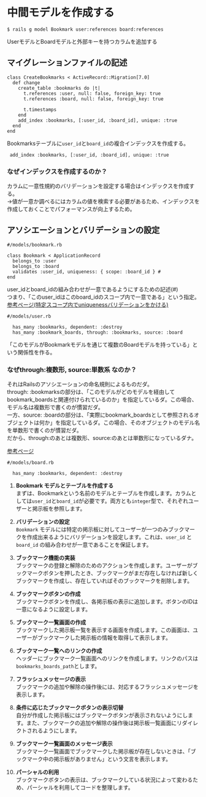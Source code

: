 # 中間モデルを作成する
```
$ rails g model Bookmark user:references board:references
```
UserモデルとBoardモデルと外部キーを持つカラムを追加する
## マイグレーションファイルの記述
```
class CreateBookmarks < ActiveRecord::Migration[7.0]
  def change
    create_table :bookmarks do |t|
      t.references :user, null: false, foreign_key: true
      t.references :board, null: false, foreign_key: true

      t.timestamps
    end
    add_index :bookmarks, [:user_id, :board_id], unique: :true
  end
end
```
Bookmarksテーブルに`user_id`と`board_id`の複合インデックスを作成する。

```
 add_index :bookmarks, [:user_id, :board_id], unique: :true
```
### なぜインデックスを作成するのか？
カラムに一意性規約のバリデーションを設定する場合はインデックスを作成する。  
→値が一意か調べるにはカラムの値を検索する必要があるため、インデックスを作成しておくことでパフォーマンスが向上するため。
## アソシエーションとバリデーションの設定
```
#/models/bookmark.rb

class Bookmark < ApplicationRecord
  belongs_to :user
  belongs_to :board
  validates :user_id, uniqueness: { scope: :board_id } #
end
```
user_idとboard_idの組み合わせが一意であるようにするための記述(#)  
つまり、「このuser_idはこのboard_idのスコープ内で一意である」という指定。  
[参考ページ(特定スコープ内でuniquenessバリデーションをかける)](https://techracho.bpsinc.jp/hachi8833/2021_07_27/109827)
```
#/models/user.rb

  has_many :bookmarks, dependent: :destroy
  has_many :bookmark_boards, through: :bookmarks, source: :board
```
「このモデルがBookmarkモデルを通じて複数のBoardモデルを持っている」という関係性を作る。
### なぜthrough:複数形, source:単数系 なのか？
それはRailsのアソシエーションの命名規則によるものだダ。  
through: :bookmarksの部分は、「このモデルがどのモデルを経由してbookmark_boardsと関連付けられているのか」を指定しているダ。この場合、モデル名は複数形で書くのが慣習だダ。  
一方、source: :boardの部分は、「実際にbookmark_boardsとして参照されるオブジェクトは何か」を指定しているダ。この場合、そのオブジェクトのモデル名を単数形で書くのが慣習だダ。  
だから、through:のあとは複数形、source:のあとは単数形になっているダナ。  

[参考ページ](https://web-camp.io/magazine/archives/17680)
```
#/models/board.rb

  has_many :bookmarks, dependent: :destroy
```

1. **Bookmark モデルとテーブルを作成する**  
まずは、Bookmarkという名前のモデルとテーブルを作成します。カラムとしては`user_id`と`board_id`が必要です。両方とも`integer`型で、それぞれユーザーと掲示板を参照します。

2. **バリデーションの設定**  
`Bookmark` モデルには特定の掲示板に対してユーザーが一つのみブックマークを作成出来るようにバリデーションを設定します。これは、`user_id` と `board_id` の組み合わせが一意であることを保証します。

3. **ブックマーク機能の実装**  
ブックマークの登録と解除のためのアクションを作成します。ユーザーがブックマークボタンを押したとき、ブックマークがまだ存在しなければ新しくブックマークを作成し、存在していればそのブックマークを削除します。

4. **ブックマークボタンの作成**  
ブックマークボタンを作成し、各掲示板の表示に追加します。ボタンのIDは一意になるように設定します。

5. **ブックマーク一覧画面の作成**  
ブックマークした掲示板一覧を表示する画面を作成します。この画面は、ユーザーがブックマークした掲示板の情報を取得して表示します。

6. **ブックマーク一覧へのリンクの作成**  
ヘッダーにブックマーク一覧画面へのリンクを作成します。リンクのパスは`bookmarks_boards_path`とします。

7. **フラッシュメッセージの表示**  
ブックマークの追加や解除の操作後には、対応するフラッシュメッセージを表示します。

8. **条件に応じたブックマークボタンの表示切替**  
自分が作成した掲示板にはブックマークボタンが表示されないようにします。また、ブックマークの追加や解除の操作後は掲示板一覧画面にリダイレクトされるようにします。

9. **ブックマーク一覧画面のメッセージ表示**  
ブックマーク一覧画面でブックマークした掲示板が存在しないときは、「ブックマーク中の掲示板がありません」という文言を表示します。

10. **パーシャルの利用**  
ブックマークボタンの表示は、ブックマークしている状況によって変わるため、パーシャルを利用してコードを整理します。

